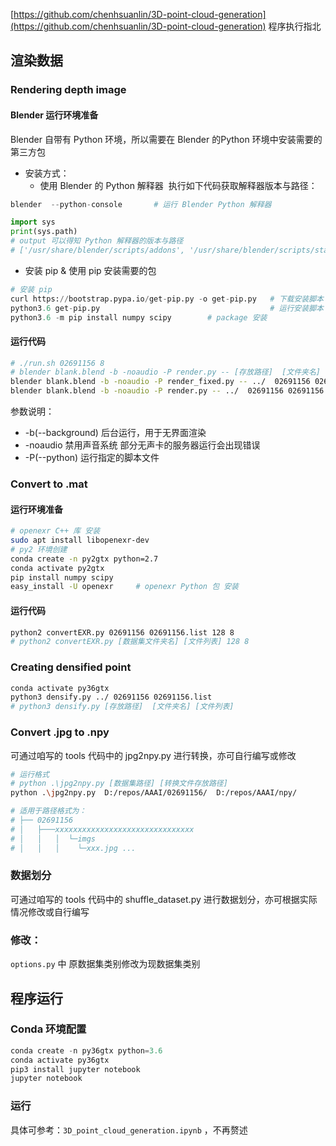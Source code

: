 [https://github.com/chenhsuanlin/3D-point-cloud-generation](https://github.com/chenhsuanlin/3D-point-cloud-generation) 程序执行指北
## 渲染数据


### Rendering depth image


#### Blender 运行环境准备


Blender 自带有 Python 环境，所以需要在 Blender 的Python 环境中安装需要的第三方包


- 安装方式：
   - 使用 Blender 的 Python 解释器  执行如下代码获取解释器版本与路径：
```python
blender  --python-console		# 运行 Blender Python 解释器

import sys
print(sys.path)
# output 可以得知 Python 解释器的版本与路径
# ['/usr/share/blender/scripts/addons', '/usr/share/blender/scripts/startup', '/usr/share/blender/scripts/modules', '/env/python', '/usr/lib/python36.zip', '/usr/lib/python3.6', '/usr/lib/python3.6/lib-dynload', '/usr/local/lib/python3.6/dist-packages', '/usr/lib/python3/dist-packages', '/usr/share/blender/scripts/freestyle/modules', '/usr/share/blender/scripts/addons/modules', '/root/.config/blender/2.79/scripts/addons/modules']
```

   - 安装 pip & 使用 pip 安装需要的包
```python
# 安装 pip
curl https://bootstrap.pypa.io/get-pip.py -o get-pip.py   # 下载安装脚本
python3.6 get-pip.py    								  # 运行安装脚本
python3.6 -m pip install numpy scipy		# package 安装
```


#### 运行代码


```bash
# ./run.sh 02691156 8
# blender blank.blend -b -noaudio -P render.py -- [存放路径]  [文件夹名] [文件列表] 128 8
blender blank.blend -b -noaudio -P render_fixed.py -- ../  02691156 02691156.list 128 8
blender blank.blend -b -noaudio -P render.py -- ../  02691156 02691156.list 128
```


参数说明：


- -b(--background) 后台运行，用于无界面渲染
- -noaudio 禁用声音系统 部分无声卡的服务器运行会出现错误
- -P(--python) 运行指定的脚本文件



### Convert to .mat


#### 运行环境准备


```bash
# openexr C++ 库 安装
sudo apt install libopenexr-dev
# py2 环境创建
conda create -n py2gtx python=2.7
conda activate py2gtx
pip install numpy scipy
easy_install -U openexr  	# openexr Python 包 安装
```


#### 运行代码


```bash
python2 convertEXR.py 02691156 02691156.list 128 8
# python2 convertEXR.py [数据集文件夹名] [文件列表] 128 8
```


### Creating densified point


```bash
conda activate py36gtx
python3 densify.py ../ 02691156 02691156.list
# python3 densify.py [存放路径]  [文件夹名] [文件列表]
```


### Convert .jpg to .npy


可通过咱写的 tools 代码中的 jpg2npy.py 进行转换，亦可自行编写或修改


```bash
# 运行格式 
# python .\jpg2npy.py [数据集路径] [转换文件存放路径]
python .\jpg2npy.py  D:/repos/AAAI/02691156/  D:/repos/AAAI/npy/

# 适用于路径格式为：
# ├── 02691156
# │	  ├───xxxxxxxxxxxxxxxxxxxxxxxxxxxxxxx
# │   │   │  └─imgs
# │   │   │    └─xxx.jpg ...
```


### 数据划分


可通过咱写的 tools 代码中的 shuffle_dataset.py 进行数据划分，亦可根据实际情况修改或自行编写


### 修改：


`options.py` 中 原数据集类别修改为现数据集类别


## 程序运行


### Conda 环境配置


```python
conda create -n py36gtx python=3.6
conda activate py36gtx
pip3 install jupyter notebook
jupyter notebook
```


### 运行


具体可参考：`3D_point_cloud_generation.ipynb` ，不再赘述

